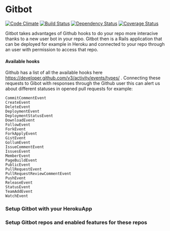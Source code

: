 Gitbot
===========
[![Code Climate](https://codeclimate.com/github/pepibumur/gitbot.png)](https://codeclimate.com/github/pepibumur/gitbot)
[![Build Status](https://travis-ci.org/pepibumur/gitbot.svg?branch=master)](https://travis-ci.org/pepibumur/gitbot)
[![Dependency Status](https://gemnasium.com/pepibumur/gitbot.svg)](https://gemnasium.com/pepibumur/gitbot)
[![Coverage Status](https://coveralls.io/repos/pepibumur/gitbot/badge.png)](https://coveralls.io/r/pepibumur/gitbot)

Gitbot takes advantages of Github hooks to do your repo more interacive thanks to a new user bot in your repo. Gitbot then is a Rails application that can be deployed for example in Heroku and connected to your repo through an user with permission to access that repo.

#### Available hooks
Github has a list of all the available hooks here https://developer.github.com/v3/activity/events/types/ . Connecting these requests to Gibot with responses through the Github user this can alert us about different statuses in opened pull requests for example:

```
CommitCommentEvent
CreateEvent
DeleteEvent
DeploymentEvent
DeploymentStatusEvent
DownloadEvent
FollowEvent
ForkEvent
ForkApplyEvent
GistEvent
GollumEvent
IssueCommentEvent
IssuesEvent
MemberEvent
PageBuildEvent
PublicEvent
PullRequestEvent
PullRequestReviewCommentEvent
PushEvent
ReleaseEvent
StatusEvent
TeamAddEvent
WatchEvent
```


### Setup Gitbot with your HerokuApp

### Setup Gitbot repos and enabled features for these repos
